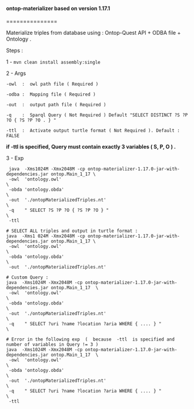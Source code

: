 <h4>ontop-materializer based on version 1.17.1</h4>
===============

Materialize triples from database using : Ontop-Quest API + ODBA file + Ontology .

Steps : 

 1 - `mvn clean install assembly:single`
 
 2 - Args 
 
   `-owl  :  owl path file ( Required ) ` 
    
   `-odba :  Mapping file ( Required ) ` 
    
   `-out  :  output path file ( Required ) ` 
    
   `-q    :  Sparql Query ( Not Required ) Default "SELECT DISTINCT ?S ?P ?O { ?S ?P ?O . } " `
   
   `-ttl  :  Activate output turtle format ( Not Required ). Default : FALSE ` 

   **if -ttl is specified, Query must contain exactly 3 variables  ( S, P, O ) .**
    
3 - Exp 
  
     java  -Xms1024M -Xmx2048M -cp ontop-materializer-1.17.0-jar-with-dependencies.jar ontop.Main_1_17 \
     -owl  'ontology.owl'                                                                              \
     -obda 'ontology.obda'                                                                             \
     -out  './ontopMaterializedTriples.nt'                                                             \
     -q    " SELECT ?S ?P ?O { ?S ?P ?O } "                                                            \
     -ttl
     
    # SELECT ALL triples and output in turtle format :
    java  -Xms1 024M -Xmx2048M -cp ontop-materializer-1.17.0-jar-with-dependencies.jar ontop.Main_1_17 \
     -owl  'ontology.owl'                                                                              \
     -obda 'ontology.obda'                                                                             \
     -out  './ontopMaterializedTriples.nt'                                                             

    # Custom Query :
    java  -Xms1024M -Xmx2048M -cp ontop-materializer-1.17.0-jar-with-dependencies.jar ontop.Main_1_17  \
     -owl  'ontology.owl'                                                                              \
     -obda 'ontology.obda'                                                                             \
     -out  './ontopMaterializedTriples.nt'                                                             \
     -q    " SELECT ?uri ?name ?location ?aria WHERE { .... } "                                        \

    # Error in the following exp  (  because  -ttl  is specified and number of variables in Query != 3 ) 
    java  -Xms1024M -Xmx2048M -cp ontop-materializer-1.17.0-jar-with-dependencies.jar ontop.Main_1_17  \
     -owl  'ontology.owl'                                                                              \
     -obda 'ontology.obda'                                                                             \
     -out  './ontopMaterializedTriples.nt'                                                             \
     -q    " SELECT ?uri ?name ?location ?aria WHERE { .... } "                                        \
     -ttl
     

